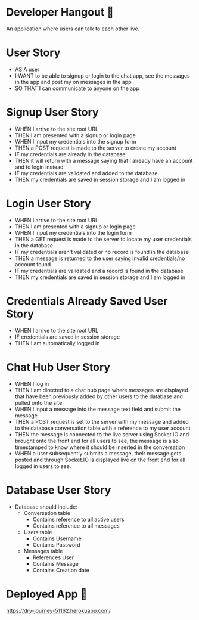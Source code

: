 # Developer Hangout :raising_hand:
An application where users can talk to each other live.

# User Story
- AS A user
- I WANT to be able to signup or login to the chat app, see the messages in the app and post my on messages in the app
- SO THAT I can communicate to anyone on the app

# Signup User Story
- WHEN I arrive to the site root URL
- THEN I am presented with a signup or login page
- WHEN I input my credentials into the signup form
- THEN a POST request is made to the server to create my account
- IF my credentials are already in the database  
- THEN it will return with a message saying that I already have an account and to login instead
- IF my credentials are validated and added to the database 
- THEN my credentials are saved in session storage and I am logged in

# Login User Story
- WHEN I arrive to the site root URL
- THEN I am presented with a signup or login page
- WHEN I input my credentials into the login form
- THEN a GET request is made to the server to locate my user credentials in the database
- IF my credentials aren't validated or no record is found in the database
- THEN a message is returned to the user saying invalid credentials/no account found
- IF my credentials are validated and a record is found in the database
- THEN my credentials are saved in session storage and I am logged in

# Credentials Already Saved User Story
- WHEN I arrive to the site root URL
- IF credentials are saved in session storage
- THEN I am automatically logged in

# Chat Hub User Story
- WHEN I log in
- THEN I am directed to a chat hub page where messages are displayed that have been previously added by other users to the database and pulled onto the site
- WHEN I input a message into the message text field and submit the message
- THEN a POST request is set to the server with my message and added to the database conversation table with a reference to my user account
- THEN the message is connected to the live server using Socket.IO and brought onto the front end for all users to see, the message is also timestamped to know where it should be inserted in the conversation
- WHEN a user subsequently submits a message, their message gets posted and through Socket.IO is displayed live on the front end for all logged in users to see.

# Database User Story
- Database should include: 
    - Conversation table
        - Contains reference to all active users
        - Contains reference to all messages
    - Users table
        - Contains Username
        - Contains Password            
    - Messages table
        - References User
        - Contains Message
        - Contains Creation date

# Deployed App :rocket:
https://dry-journey-51162.herokuapp.com/

